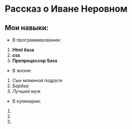 # Рассказ о Иване Неровном

## Мои навыки:

* В программировании:
1. **Html база**
1. **css**
1. **Препроцессор Sass**
* В жизни:
1. *Сын маминой подруги*  
1. *Барбер*
1. *Лучший муж*
* В кулинарии:
1.
1.
1.